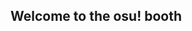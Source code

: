 ## Welcome to the osu! booth

<!--

TODO: have the GMT in the team write something here
I'm fucking lazy, and an Ai cosplayer is holding me hostage right now

 -->
